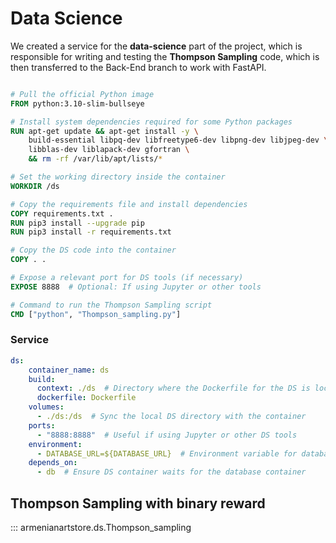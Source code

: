 # Data Science

We created a service for the **data-science** part of the project, which is responsible for writing and testing the **Thompson Sampling** code, which is then transferred to the Back-End branch to work with FastAPI.

```Dockerfile

# Pull the official Python image
FROM python:3.10-slim-bullseye

# Install system dependencies required for some Python packages
RUN apt-get update && apt-get install -y \
    build-essential libpq-dev libfreetype6-dev libpng-dev libjpeg-dev \
    libblas-dev liblapack-dev gfortran \
    && rm -rf /var/lib/apt/lists/*

# Set the working directory inside the container
WORKDIR /ds

# Copy the requirements file and install dependencies
COPY requirements.txt .
RUN pip3 install --upgrade pip
RUN pip3 install -r requirements.txt

# Copy the DS code into the container
COPY . .

# Expose a relevant port for DS tools (if necessary)
EXPOSE 8888  # Optional: If using Jupyter or other tools

# Command to run the Thompson Sampling script
CMD ["python", "Thompson_sampling.py"]
```

### Service

```yaml
ds:
    container_name: ds
    build:
      context: ./ds  # Directory where the Dockerfile for the DS is located
      dockerfile: Dockerfile
    volumes:
      - ./ds:/ds  # Sync the local DS directory with the container
    ports:
      - "8888:8888"  # Useful if using Jupyter or other DS tools
    environment:
      - DATABASE_URL=${DATABASE_URL}  # Environment variable for database URL
    depends_on:
      - db  # Ensure DS container waits for the database container

```

## Thompson Sampling with binary reward

::: armenianartstore.ds.Thompson_sampling